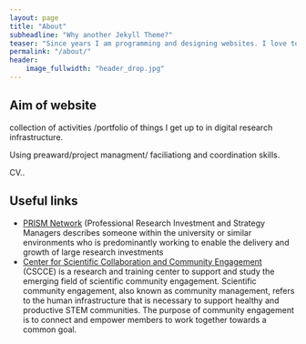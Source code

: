 ```yaml
---
layout: page
title: "About"
subheadline: "Why another Jekyll Theme?"
teaser: "Since years I am programming and designing websites. I love to work with open source tools and learn via code from others. This time I want to try to give something back..."
permalink: "/about/"
header:
    image_fullwidth: "header_drop.jpg"
---
```


## Aim of website
collection of activities /portfolio  of things I get up to in digital research infrastructure. 

Using preaward/project managment/ faciliationg and coordination skills. 

CV..


## Useful links

* [PRISM Network](https://www.pris-managers.ac.uk/) (Professional Research Investment and Strategy Managers describes someone within the university or similar environments who is predominantly working to enable the delivery and growth of large research investments
* [Center for Scientific Collaboration and Community Engagement](https://www.cscce.org/) (CSCCE) is a research and training center to support and study the emerging field of scientific community engagement. Scientific community engagement, also known as community management, refers to the human infrastructure that is necessary to support healthy and productive STEM communities. The purpose of community engagement is to connect and empower members to work together towards a common goal.

